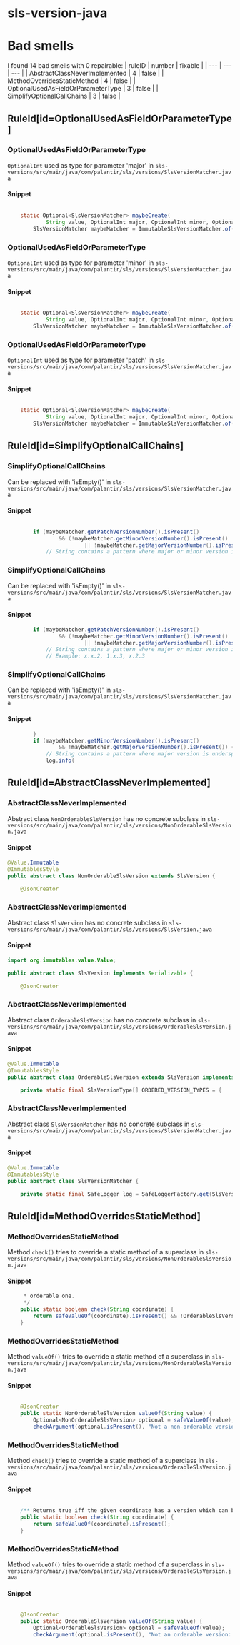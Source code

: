 # sls-version-java 
 
# Bad smells
I found 14 bad smells with 0 repairable:
| ruleID | number | fixable |
| --- | --- | --- |
| AbstractClassNeverImplemented | 4 | false |
| MethodOverridesStaticMethod | 4 | false |
| OptionalUsedAsFieldOrParameterType | 3 | false |
| SimplifyOptionalCallChains | 3 | false |
## RuleId[id=OptionalUsedAsFieldOrParameterType]
### OptionalUsedAsFieldOrParameterType
`OptionalInt` used as type for parameter 'major'
in `sls-versions/src/main/java/com/palantir/sls/versions/SlsVersionMatcher.java`
#### Snippet
```java

    static Optional<SlsVersionMatcher> maybeCreate(
            String value, OptionalInt major, OptionalInt minor, OptionalInt patch) {
        SlsVersionMatcher maybeMatcher = ImmutableSlsVersionMatcher.of(value, major, minor, patch);

```

### OptionalUsedAsFieldOrParameterType
`OptionalInt` used as type for parameter 'minor'
in `sls-versions/src/main/java/com/palantir/sls/versions/SlsVersionMatcher.java`
#### Snippet
```java

    static Optional<SlsVersionMatcher> maybeCreate(
            String value, OptionalInt major, OptionalInt minor, OptionalInt patch) {
        SlsVersionMatcher maybeMatcher = ImmutableSlsVersionMatcher.of(value, major, minor, patch);

```

### OptionalUsedAsFieldOrParameterType
`OptionalInt` used as type for parameter 'patch'
in `sls-versions/src/main/java/com/palantir/sls/versions/SlsVersionMatcher.java`
#### Snippet
```java

    static Optional<SlsVersionMatcher> maybeCreate(
            String value, OptionalInt major, OptionalInt minor, OptionalInt patch) {
        SlsVersionMatcher maybeMatcher = ImmutableSlsVersionMatcher.of(value, major, minor, patch);

```

## RuleId[id=SimplifyOptionalCallChains]
### SimplifyOptionalCallChains
Can be replaced with 'isEmpty()'
in `sls-versions/src/main/java/com/palantir/sls/versions/SlsVersionMatcher.java`
#### Snippet
```java

        if (maybeMatcher.getPatchVersionNumber().isPresent()
                && (!maybeMatcher.getMinorVersionNumber().isPresent()
                        || !maybeMatcher.getMajorVersionNumber().isPresent())) {
            // String contains a pattern where major or minor version is underspecified.
```

### SimplifyOptionalCallChains
Can be replaced with 'isEmpty()'
in `sls-versions/src/main/java/com/palantir/sls/versions/SlsVersionMatcher.java`
#### Snippet
```java
        if (maybeMatcher.getPatchVersionNumber().isPresent()
                && (!maybeMatcher.getMinorVersionNumber().isPresent()
                        || !maybeMatcher.getMajorVersionNumber().isPresent())) {
            // String contains a pattern where major or minor version is underspecified.
            // Example: x.x.2, 1.x.3, x.2.3
```

### SimplifyOptionalCallChains
Can be replaced with 'isEmpty()'
in `sls-versions/src/main/java/com/palantir/sls/versions/SlsVersionMatcher.java`
#### Snippet
```java
        }
        if (maybeMatcher.getMinorVersionNumber().isPresent()
                && !maybeMatcher.getMajorVersionNumber().isPresent()) {
            // String contains a pattern where major version is underspecified. Example: x.2.x
            log.info(
```

## RuleId[id=AbstractClassNeverImplemented]
### AbstractClassNeverImplemented
Abstract class `NonOrderableSlsVersion` has no concrete subclass
in `sls-versions/src/main/java/com/palantir/sls/versions/NonOrderableSlsVersion.java`
#### Snippet
```java
@Value.Immutable
@ImmutablesStyle
public abstract class NonOrderableSlsVersion extends SlsVersion {

    @JsonCreator
```

### AbstractClassNeverImplemented
Abstract class `SlsVersion` has no concrete subclass
in `sls-versions/src/main/java/com/palantir/sls/versions/SlsVersion.java`
#### Snippet
```java
import org.immutables.value.Value;

public abstract class SlsVersion implements Serializable {

    @JsonCreator
```

### AbstractClassNeverImplemented
Abstract class `OrderableSlsVersion` has no concrete subclass
in `sls-versions/src/main/java/com/palantir/sls/versions/OrderableSlsVersion.java`
#### Snippet
```java
@Value.Immutable
@ImmutablesStyle
public abstract class OrderableSlsVersion extends SlsVersion implements Comparable<OrderableSlsVersion> {

    private static final SlsVersionType[] ORDERED_VERSION_TYPES = {
```

### AbstractClassNeverImplemented
Abstract class `SlsVersionMatcher` has no concrete subclass
in `sls-versions/src/main/java/com/palantir/sls/versions/SlsVersionMatcher.java`
#### Snippet
```java
@Value.Immutable
@ImmutablesStyle
public abstract class SlsVersionMatcher {

    private static final SafeLogger log = SafeLoggerFactory.get(SlsVersionMatcher.class);
```

## RuleId[id=MethodOverridesStaticMethod]
### MethodOverridesStaticMethod
Method `check()` tries to override a static method of a superclass
in `sls-versions/src/main/java/com/palantir/sls/versions/NonOrderableSlsVersion.java`
#### Snippet
```java
     * orderable one.
     */
    public static boolean check(String coordinate) {
        return safeValueOf(coordinate).isPresent() && !OrderableSlsVersion.check(coordinate);
    }
```

### MethodOverridesStaticMethod
Method `valueOf()` tries to override a static method of a superclass
in `sls-versions/src/main/java/com/palantir/sls/versions/NonOrderableSlsVersion.java`
#### Snippet
```java

    @JsonCreator
    public static NonOrderableSlsVersion valueOf(String value) {
        Optional<NonOrderableSlsVersion> optional = safeValueOf(value);
        checkArgument(optional.isPresent(), "Not a non-orderable version: {value}", UnsafeArg.of("value", value));
```

### MethodOverridesStaticMethod
Method `check()` tries to override a static method of a superclass
in `sls-versions/src/main/java/com/palantir/sls/versions/OrderableSlsVersion.java`
#### Snippet
```java

    /** Returns true iff the given coordinate has a version which can be parsed into a valid orderable SLS version. */
    public static boolean check(String coordinate) {
        return safeValueOf(coordinate).isPresent();
    }
```

### MethodOverridesStaticMethod
Method `valueOf()` tries to override a static method of a superclass
in `sls-versions/src/main/java/com/palantir/sls/versions/OrderableSlsVersion.java`
#### Snippet
```java

    @JsonCreator
    public static OrderableSlsVersion valueOf(String value) {
        Optional<OrderableSlsVersion> optional = safeValueOf(value);
        checkArgument(optional.isPresent(), "Not an orderable version: {value}", UnsafeArg.of("value", value));
```

